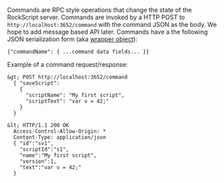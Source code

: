 Commands are RPC style operations that change the state of the RockScript server.
Commands are invoked by a HTTP POST to `http://localhost:3652/command` with the command
JSON as the body.  We hope to add message based API later.
Commands have a the following JSON serialization form
(aka [wrapper object](https://fasterxml.github.io/jackson-annotations/javadoc/2.9/com/fasterxml/jackson/annotation/JsonTypeInfo.As.html#WRAPPER_OBJECT)):
```
{"commandName": { ...command data fields... }}
```
Example of a command request/response:
```
&gt; POST http://localhost:3652/command
  { "saveScript":
    {
      "scriptName": "My first script",
      "scriptText": "var v = 42;"
    }
  }

&lt; HTTP/1.1 200 OK
  Access-Control-Allow-Origin: *
  Content-Type: application/json
  { "id":"sv1",
    "scriptId":"s1",
    "name":"My first script",
    "version":1,
    "text":"var v = 42;"
  }
```

